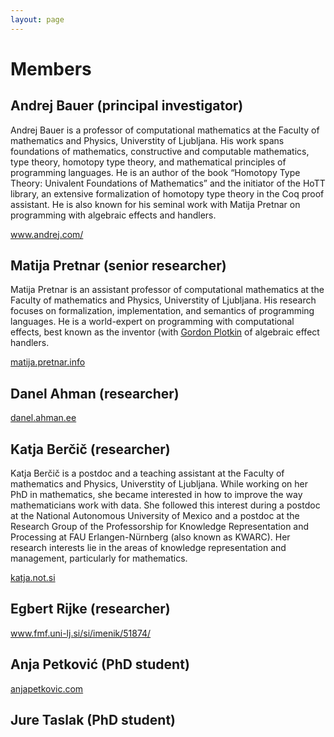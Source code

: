 ```yaml
---
layout: page
---
```


# Members

## Andrej Bauer (principal investigator)

Andrej Bauer is a professor of computational mathematics at the Faculty of mathematics and Physics, Universtity of Ljubljana. His work spans foundations of mathematics, constructive and computable mathematics, type theory, homotopy type theory, and mathematical principles of programming languages. He is an author of the book “Homotopy Type Theory: Univalent Foundations of Mathematics” and the initiator of the HoTT library, an extensive formalization of homotopy type theory in the Coq proof assistant. He is also known for his seminal work with Matija Pretnar on programming with algebraic effects and handlers.

<i class="fas fa-home"></i> <a href="http://www.andrej.com/">www.andrej.com/</a>

## Matija Pretnar (senior researcher)

Matija Pretnar is an assistant professor of computational mathematics at the Faculty of mathematics and Physics, Universtity of Ljubljana. His research focuses on formalization, implementation, and semantics of programming languages. He is a world-expert on programming with computational effects, best known as the inventor (with [Gordon Plotkin](https://www.research.ed.ac.uk/en/persons/gordon-plotkin) of algebraic effect handlers.

<i class="fas fa-home"></i> <a href="https://matija.pretnar.info">matija.pretnar.info</a>


## Danel Ahman (researcher)

<i class="fas fa-home"></i> <a href="https://danel.ahman.ee">danel.ahman.ee</a>

## Katja Berčič (researcher)

Katja Berčič is a postdoc and a teaching assistant at the Faculty of mathematics and Physics, Universtity of Ljubljana. While working on her PhD in mathematics, she became interested in how to improve the way mathematicians work with data. She followed this interest during a postdoc at the National Autonomous University of Mexico and a postdoc at the Research Group of the Professorship for Knowledge Representation and Processing at FAU Erlangen-Nürnberg (also known as KWARC). Her research interests lie in the areas of knowledge representation and management, particularly for mathematics.

<i class="fas fa-home"></i> <a href="http://katja.not.si">katja.not.si</a>

## Egbert Rijke (researcher)

<i class="fas fa-home"></i> <a href="https://www.fmf.uni-lj.si/si/imenik/51874/">www.fmf.uni-lj.si/si/imenik/51874/</a>

## Anja Petković (PhD student)

<i class="fas fa-home"></i> <a href="https://anjapetkovic.com">anjapetkovic.com</a>

## Jure Taslak (PhD student)


